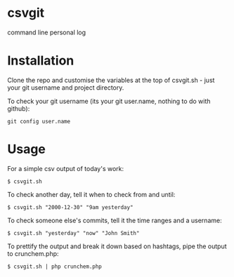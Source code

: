 csvgit
======

command line personal log

# Installation

Clone the repo and customise the variables at the top of csvgit.sh - just your git username and project directory.

To check your git username (its your git user.name, nothing to do with github):

```
git config user.name
```

# Usage

For a simple csv output of today's work:

```
$ csvgit.sh
```

To check another day, tell it when to check from and until:

```
$ csvgit.sh "2000-12-30" "9am yesterday"
```

To check someone else's commits, tell it the time ranges and a username:

```
$ csvgit.sh "yesterday" "now" "John Smith"
```

To prettify the output and break it down based on hashtags, pipe the output to crunchem.php:

```
$ csvgit.sh | php crunchem.php
```